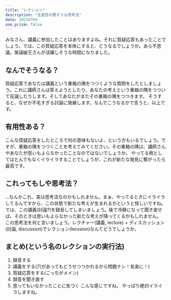 ```yaml
---
title: "レクション"
description: "生産性の悪そうな思考法"
date: 20250704
use_prism: false
---
```

みなさん、講義に参加したことはありますよね。それに質疑応答もあったことでしょう。では、この質疑応答を本体にすると、どうなるでしょうか。あら不思議。某論破王さんが活躍しそうな時間になりました。
## なんでそうなる？
質疑応答であなたは講義という重箱の隅をつつくような質問をしたとしましょう。これに講師さんは答えようとしたり、あなたの考えという重箱の隅をつついて反論したりします。そしてあなたがまたその重箱の隅をつつきます。
そうすると、なぜか不毛すぎる討論に発展します。なんでこうなるかで言うと、以上です。
## 有用性ある？
こんな質疑応答をしたところで何の意味もないよ、という方もいるでしょう。ですが、重箱の隅をつつくことを考えてみてください。その重箱の隅は、講師さんやあなたが思いもよらなかったことなのではないでしょうか。
やってる側としてはとんでもなくイライラすることでしょうが、これが新たな発見に繋がったら最高です。
## これってもしや思考法？
...なんかこれ、実は思考法なのかもしれません。まぁ、やってるときにイライラしてるんですから、この状態で新たな考えが生まれるかというと怪しいですね。
では、この講義(討論?)を録音してしまいましょう。後で冷静になって聞き直せば、そのときは思いもよらなかった新たな考えが降ってくるかもしれません。
この思考法を何と言いましょう。レクチャー(講義, lecture) + ディスカッション(討論, discussion)でレクション(lecssion)なんてどうでしょうか。
## まとめ(という名のレクションの実行法)
1. 録音する
2. 講義をする(穴があってもどうせつつかれるから問題ナシ！気楽に！)
3. 質疑応答をする(こっちがメイン)
4. 録音を聞き直す
5. 思ってもいなかったことに気づく
こんな感じですね。
やっぱり絶対イライラしますね。
